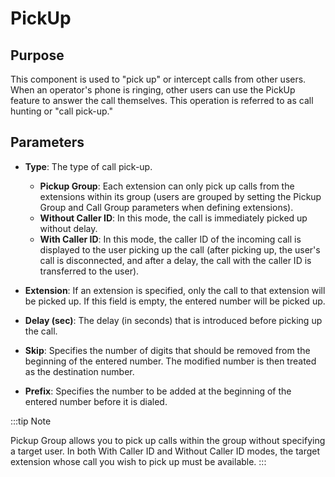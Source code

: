 # PickUp

## Purpose

This component is used to "pick up" or intercept calls from other users. When an operator's phone is ringing, other users can use the PickUp feature to answer the call themselves. This operation is referred to as call hunting or "call pick-up."

## Parameters

- **Type**: The type of call pick-up.
  - **Pickup Group**: Each extension can only pick up calls from the extensions within its group (users are grouped by setting the Pickup Group and Call Group parameters when defining extensions).
  - **Without Caller ID**: In this mode, the call is immediately picked up without delay.
  - **With Caller ID**: In this mode, the caller ID of the incoming call is displayed to the user picking up the call (after picking up, the user's call is disconnected, and after a delay, the call with the caller ID is transferred to the user).

- **Extension**: If an extension is specified, only the call to that extension will be picked up. If this field is empty, the entered number will be picked up.

- **Delay (sec)**: The delay (in seconds) that is introduced before picking up the call.

- **Skip**: Specifies the number of digits that should be removed from the beginning of the entered number. The modified number is then treated as the destination number.

- **Prefix**: Specifies the number to be added at the beginning of the entered number before it is dialed.

:::tip Note

Pickup Group allows you to pick up calls within the group without specifying a target user. In both With Caller ID and Without Caller ID modes, the target extension whose call you wish to pick up must be available.
:::